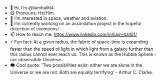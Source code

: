 - 👋 Hi, I’m @liamhall64.
- 😄 Pronouns: He/Him.
- 👀 I’m interested in space, weather and aviation.
- 🌱 I’m currently working on an assimilation project in the hopeful detection of exomoons!
- 📫 How to reach me: https://www.linkedin.com/in/liam-hall01/ 
- ⚡ Fun fact: At a given radius, the fabric of space-time is expanding faster than the speed of light in which light from a galaxy further than this radius cannot ever reach us. This is known as the Hubble Sphere - our observable Universe.
- 🗨️ Cool quote: 'Two possibilities exist: either we are alone in the Universe or we are not. Both are equally terrifying' - Arthur C. Clarke.
<!---
liamhall64/liamhall64 is a ✨ special ✨ repository because its `README.md` (this file) appears on your GitHub profile.
You can click the Preview link to take a look at your changes.
--->
